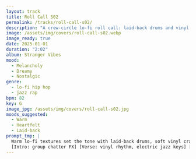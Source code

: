 ```yaml
---
layout: track
title: Roll Call S02
permalink: /tracks/roll-call-s02/
description: "A crew-circle lo-fi roll call: laid-back drums and vinyl crackle frame mellow jazz keys as gentle bass and understated guitar weave in. Loose group harmonies in the hook add camaraderie, fading into a wistful outro."
image: /assets/img/covers/roll-call-s02.webp
image_ready: true
date: 2025-01-01
duration: "2:02"
album: Stranger Vibes
mood:
  - Melancholy
  - Dreamy
  - Nostalgic
genre:
  - lo-fi hip hop
  - jazz rap
bpm: 82
key: G
image_jpg: /assets/img/covers/roll-call-s02.jpg
moods_suggested:
  - Warm
  - Heartfelt
  - Laid-back
prompt_tmp: |
  Warm lo-fi textures set the tone with laid-back drums, soft vinyl crackle, and mellow jazz-inspired keys, Gentle bass and understated guitar lines weave in quietly, Loose group harmonies in the hook add crew-like closeness, fading with a nuanced, wistful outro, 
  [Intro: group chatter FX] [Verse: vinyl rhythm, electric jazz keys] [Bridge: tone descent] [Outro: home fade]
---
```

